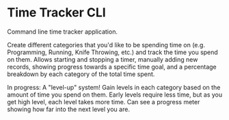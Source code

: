 # Time Tracker CLI

Command line time tracker application.

Create different categories that you'd like to be spending time on (e.g. Programming, Running, Knife Throwing, etc.) and track the time you spend on them. Allows starting and stopping a timer, manually adding new records, showing progress towards a specific time goal, and a percentage breakdown by each category of the total time spent.

In progress:
A "level-up" system! Gain levels in each category based on the amount of time you spend on them. Early levels
require less time, but as you get high level, each level takes more time. Can see a progress meter showing
how far into the next level you are.